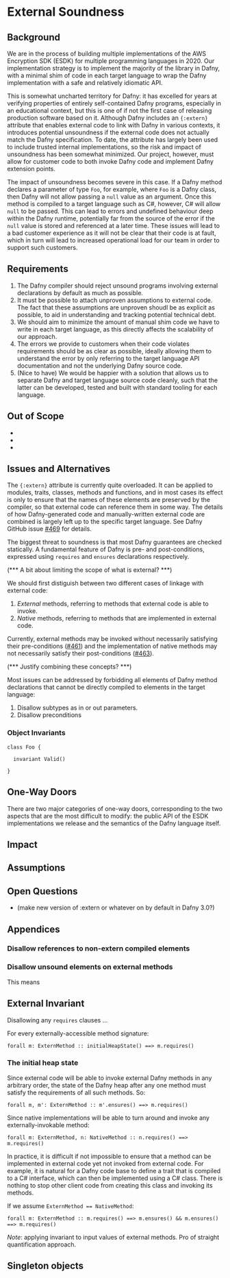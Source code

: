# External Soundness

## Background

We are in the process of building multiple implementations of the AWS Encryption SDK (ESDK) for multiple programming languages in 2020. Our implementation strategy is to implement the majority of the library in Dafny, with a minimal shim of code in each target language to wrap the Dafny implementation with a safe and relatively idiomatic API.

This is somewhat uncharted territory for Dafny: it has excelled for years at verifying properties of entirely self-contained Dafny programs, especially in an educational context, but this is one of if not the first case of releasing production software based on it. Although Dafny includes an `{:extern}` attribute that enables external code to link with Dafny in various contexts, it introduces potential unsoundness if the external code does not actually match the Dafny specification. To date, the attribute has largely been used to include trusted internal implementations, so the risk and impact of unsoundness has been somewhat minimized. Our project, however, must allow for customer code to both invoke Dafny code and implement Dafny extension points.

The impact of unsoundness becomes severe in this case. If a Dafny method declares a parameter of type `Foo`, for example, where `Foo` is a Dafny class, then Dafny will not allow passing a `null` value as an argument. Once this method is compiled to a target language such as C#, however, C# will allow `null` to be passed. This can lead to errors and undefined behaviour deep within the Dafny runtime, potentially far from the source of the error if the `null` value is stored and referenced at a later time. These issues will lead to a bad customer experience as it will not be clear that their code is at fault, which in turn will lead to increased operational load for our team in order to support such customers.

## Requirements

1. The Dafny compiler should reject unsound programs involving external declarations by default as much as possible.
1. It must be possible to attach unproven assumptions to external code. The fact that these assumptions are unproven shoudl be as explicit as possible, to aid in understanding and tracking potential technical debt.
1. We should aim to minimize the amount of manual shim code we have to write in each target language, as this directly affects the scalability of our approach.
1. The errors we provide to customers when their code violates requirements should be as clear as possible, ideally allowing them to understand the error by only referring to the target language API documentation and not the underlying Dafny source code.
1. (Nice to have) We would be happier with a solution that allows us to separate Dafny and target language source code cleanly, such that the latter can be developed, tested and built with standard tooling for each language.

## Out of Scope

*
*
*

## Issues and Alternatives

The `{:extern}` attribute is currently quite overloaded. It can be applied to modules, traits, classes, methods and functions, and in most cases its effect is only to ensure that the names of these elements are preserved by the compiler, so that external code can reference them in some way. The details of how Dafny-generated code and manually-written external code are combined is largely left up to the specific target language. See Dafny GitHub issue [#469](https://github.com/dafny-lang/dafny/issues/469) for details.

The biggest threat to soundness is that most Dafny guarantees are checked statically. A fundamental feature of Dafny is pre- and post-conditions, expressed using `requires` and `ensures` declarations respectively.

(*** A bit about limiting the scope of what is external? ***)

We should first distiguish between two different cases of linkage with external code:

1. *External* methods, referring to methods that external code is able to invoke.
1. *Native* methods, referring to methods that are implemented in external code.

Currently, external methods may be invoked without necessarily satisfying their pre-conditions ([#461](https://github.com/dafny-lang/dafny/issues/461)) and the implementation of native methods may not necessarily satisfy their post-conditions ([#463](https://github.com/dafny-lang/dafny/issues/461)).

(*** Justify combining these concepts? ***)

Most issues can be addressed by forbidding all elements of Dafny method declarations that cannot be directly compiled to elements in the target language:

1. Disallow subtypes as in or out parameters.
1. Disallow preconditions 

### Object Invariants

```dafny
class Foo {

  invariant Valid()

}
```

## One-Way Doors

There are two major categories of one-way doors, corresponding to the two aspects that are the most difficult to modify: the public API of the ESDK implementations we release and the semantics of the Dafny language itself.

## Impact

## Assumptions

## Open Questions

* (make new version of :extern or whatever on by default in Dafny 3.0?)

## Appendices


### Disallow references to non-extern compiled elements

### Disallow unsound elements on external methods

This means 

## External Invariant

Disallowing any `requires` clauses ...

For every externally-accessible method signature:

```Dafny
forall m: ExternMethod :: initialHeapState() ==> m.requires()
```

### The initial heap state 

Since external code will be able to invoke external Dafny methods in any arbitrary order, the state of the Dafny heap after any one method must satisfy the requirements of all such methods. So:

```dafny
forall m, m': ExternMethod :: m'.ensures() ==> m.requires()
```

Since native implementations will be able to turn around and invoke any externally-invokable method:

```dafny
forall m: ExternMethod, n: NativeMethod :: n.requires() ==> m.requires()
```

In practice, it is difficult if not impossible to ensure that a method can be implemented in external code yet not invoked from external code. For example, it is natural for a Dafny code base to define a trait that is compiled to a C# interface, which can then be implemented using a C# class. There is nothing to stop other client code from creating this class and invoking its methods.

If we assume `ExternMethod == NativeMethod`:

```dafny
forall m: ExternMethod :: m.requires() ==> m.ensures() && m.ensures() ==> m.requires()
```

*Note*: applying invariant to input values of external methods. Pro of straight quantification approach.

## Singleton objects
